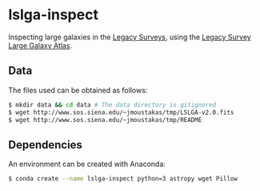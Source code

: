 # lslga-inspect
Inspecting large galaxies in the [Legacy Surveys](http://legacysurvey.org/), using the [Legacy Survey Large Galaxy Atlas](https://github.com/moustakas/LSLGA).

## Data
The files used can be obtained as follows:
```bash
$ mkdir data && cd data # The data directory is gitignored
$ wget http://www.sos.siena.edu/~jmoustakas/tmp/LSLGA-v2.0.fits
$ wget http://www.sos.siena.edu/~jmoustakas/tmp/README
```

## Dependencies
An environment can be created with Anaconda:
```bash
$ conda create --name lslga-inspect python=3 astropy wget Pillow
```

<!---
TODO:
- May want to add a requirements.txt file instead of listing packages
- Building deps
    - put into /usr/share (default for astrometry.net, for example)
    - could also put other stuff into the conda environment (using --prefix=/path/to/dir, for example)
    - Just make a nice, clean conda environment, not located in the directory or anything...
    - Keep the checked out code separate from the libs
- Rendering ellipses on server
    - https://github.com/legacysurvey/decals-web/blob/master/map/views.py
    - See get_tile, maybe (render_into_wcs, create_scaled_image)
- Rendering scale bar
    - https://github.com/moustakas/legacyhalos/blob/master/py/legacyhalos/html.py
    - See addbar, for adding a scale bar
    - May want to add text as well
- Examine the galaxy zoo system and how this will integrate...
    - Look into SSL/TLS issue...
--->

